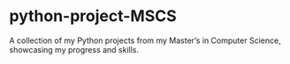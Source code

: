 # python-project-MSCS
A collection of my Python projects from my Master’s in Computer Science, showcasing my progress and skills.
